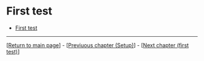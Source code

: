 # First test

- [First test](#first-test)




---

[[Return to main page](./0_NRT.md)] - [[Previuous chapter (Setup)](./1_SETUP.md)] - [[Next chapter (first test)](./2_FIRST_TEST.md)]